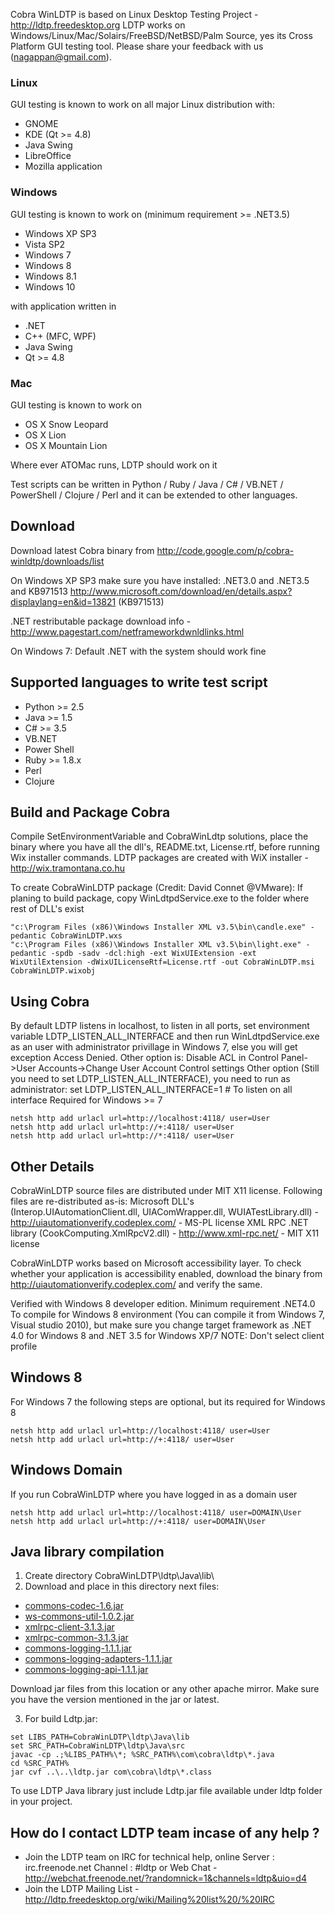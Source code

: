 Cobra WinLDTP is based on Linux Desktop Testing Project - http://ldtp.freedesktop.org 
LDTP works on Windows/Linux/Mac/Solairs/FreeBSD/NetBSD/Palm Source, yes its Cross Platform GUI testing tool. Please share your feedback with us (nagappan@gmail.com).

### Linux 

GUI testing is known to work on all major Linux distribution with: 

  * GNOME 
  * KDE (Qt >= 4.8)
  * Java Swing
  * LibreOffice
  * Mozilla application 

### Windows 

GUI testing is known to work on (minimum requirement >= .NET3.5)

  * Windows XP SP3
  * Vista SP2
  * Windows 7
  * Windows 8 
  * Windows 8.1
  * Windows 10

with application written in 

  * .NET
  * C++ (MFC, WPF)
  * Java Swing
  * Qt >= 4.8 

### Mac 

GUI testing is known to work on 

  * OS X Snow Leopard
  * OS X Lion
  * OS X Mountain Lion
  
Where ever ATOMac runs, LDTP should work on it

Test scripts can be written in Python / Ruby / Java / C# / VB.NET / PowerShell / Clojure / Perl and it can be extended to other languages. 

## Download

Download latest Cobra binary from http://code.google.com/p/cobra-winldtp/downloads/list

On Windows XP SP3 make sure you have installed:
.NET3.0 and .NET3.5 and KB971513
http://www.microsoft.com/download/en/details.aspx?displaylang=en&id=13821 (KB971513)

.NET restributable package download info - http://www.pagestart.com/netframeworkdwnldlinks.html

On Windows 7: Default .NET with the system should work fine

## Supported languages to write test script

* Python >= 2.5
* Java >= 1.5
* C# >= 3.5
* VB.NET
* Power Shell
* Ruby >= 1.8.x
* Perl
* Clojure

## Build and Package Cobra

Compile SetEnvironmentVariable and CobraWinLdtp solutions, place the binary where you have all the dll's, README.txt, License.rtf, before running Wix installer commands. LDTP packages are created with WiX installer - http://wix.tramontana.co.hu

To create CobraWinLDTP package (Credit: David Connet @VMware):
If planing to build package, copy WinLdtpdService.exe to the folder where rest of DLL's exist
```
"c:\Program Files (x86)\Windows Installer XML v3.5\bin\candle.exe" -pedantic CobraWinLDTP.wxs
"c:\Program Files (x86)\Windows Installer XML v3.5\bin\light.exe" -pedantic -spdb -sadv -dcl:high -ext WixUIExtension -ext WixUtilExtension -dWixUILicenseRtf=License.rtf -out CobraWinLDTP.msi CobraWinLDTP.wixobj
```

## Using Cobra

By default LDTP listens in localhost, to listen in all ports, set environment variable LDTP_LISTEN_ALL_INTERFACE and then run WinLdtpdService.exe as an user with administrator privillage in Windows 7, else you will get exception Access Denied. Other option is: Disable ACL in Control Panel->User Accounts->Change User Account Control settings Other option (Still you need to set LDTP_LISTEN_ALL_INTERFACE), you need to run as administrator:
set LDTP_LISTEN_ALL_INTERFACE=1 # To listen on all interface
Required for Windows >= 7
```
netsh http add urlacl url=http://localhost:4118/ user=User
netsh http add urlacl url=http://+:4118/ user=User
netsh http add urlacl url=http://*:4118/ user=User
```

## Other Details

CobraWinLDTP source files are distributed under MIT X11 license. Following files are re-distributed as-is:
Microsoft DLL's (Interop.UIAutomationClient.dll, UIAComWrapper.dll, WUIATestLibrary.dll) - http://uiautomationverify.codeplex.com/ - MS-PL license
XML RPC .NET library (CookComputing.XmlRpcV2.dll) - http://www.xml-rpc.net/ - MIT X11 license

CobraWinLDTP works based on Microsoft accessibility layer. To check whether your application is accessibility enabled, download the binary from http://uiautomationverify.codeplex.com/ and verify the same.

Verified with Windows 8 developer edition. Minimum requirement .NET4.0
To compile for Windows 8 environment (You can compile it from Windows 7, Visual studio 2010), but make sure you change target framework as .NET 4.0 for Windows 8 and .NET 3.5 for Windows XP/7
NOTE: Don't select client profile

## Windows 8 

For Windows 7 the following steps are optional, but its required for Windows 8
```
netsh http add urlacl url=http://localhost:4118/ user=User
netsh http add urlacl url=http://+:4118/ user=User
```

## Windows Domain

If you run CobraWinLDTP where you have logged in as a domain user
```
netsh http add urlacl url=http://localhost:4118/ user=DOMAIN\User
netsh http add urlacl url=http://+:4118/ user=DOMAIN\User
```

## Java library compilation

1. Create directory CobraWinLDTP\ldtp\Java\lib\ 
2. Download and place in this directory next files:

  * [commons-codec-1.6.jar](http://central.maven.org/maven2/commons-codec/commons-codec/1.6/commons-codec-1.6.jar)
  * [ws-commons-util-1.0.2.jar](http://central.maven.org/maven2/org/apache/ws/commons/util/ws-commons-util/1.0.2/ws-commons-util-1.0.2.jar)
  * [xmlrpc-client-3.1.3.jar](http://central.maven.org/maven2/org/apache/xmlrpc/xmlrpc-client/3.1.3/xmlrpc-client-3.1.3.jar)
  * [xmlrpc-common-3.1.3.jar](http://central.maven.org/maven2/org/apache/xmlrpc/xmlrpc-common/3.1.3/xmlrpc-common-3.1.3.jar)
  * [commons-logging-1.1.1.jar](http://central.maven.org/maven2/commons-logging/commons-logging/1.1.1/commons-logging-1.1.1.jar)
  * [commons-logging-adapters-1.1.1.jar](http://central.maven.org/maven2/commons-logging/commons-logging-adapters/1.1/commons-logging-adapters-1.1.jar)
  * [commons-logging-api-1.1.1.jar](http://central.maven.org/maven2/commons-logging/commons-logging-api/1.1/commons-logging-api-1.1.jar)

  Download jar files from this location or any other apache mirror. Make sure you have the version mentioned in the jar or latest.

3. For build Ldtp.jar:

```
set LIBS_PATH=CobraWinLDTP\ldtp\Java\lib
set SRC_PATH=CobraWinLDTP\ldtp\Java\src
javac -cp .;%LIBS_PATH%\*; %SRC_PATH%\com\cobra\ldtp\*.java
cd %SRC_PATH%
jar cvf ..\..\ldtp.jar com\cobra\ldtp\*.class
```

To use LDTP Java library just include Ldtp.jar file available under ldtp folder in your project.

## How do I contact LDTP team incase of any help ?

  - Join the LDTP team on IRC for technical help, online
    Server  : irc.freenode.net
    Channel : #ldtp or Web Chat - http://webchat.freenode.net/?randomnick=1&channels=ldtp&uio=d4
  - Join the LDTP Mailing List - http://ldtp.freedesktop.org/wiki/Mailing%20list%20/%20IRC

